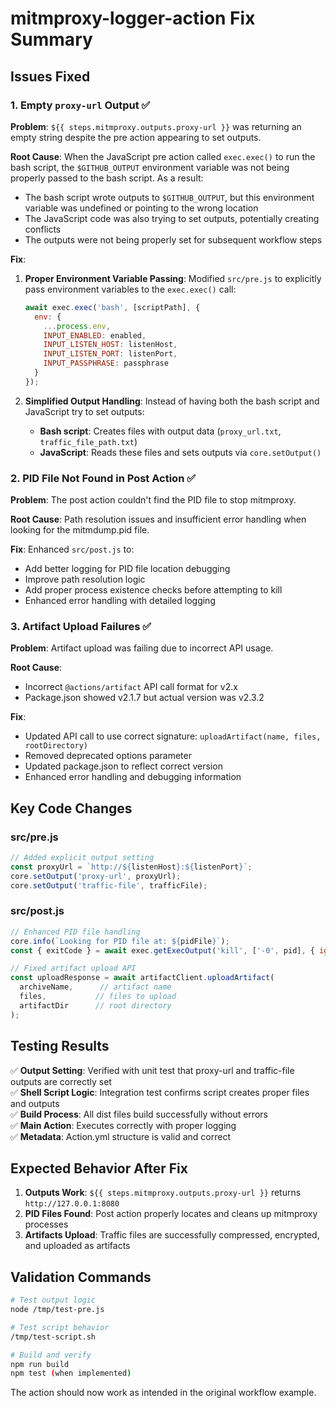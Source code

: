 # mitmproxy-logger-action Fix Summary

## Issues Fixed

### 1. Empty `proxy-url` Output ✅

**Problem**: `${{ steps.mitmproxy.outputs.proxy-url }}` was returning an empty string despite the pre action appearing to set outputs.

**Root Cause**: When the JavaScript pre action called `exec.exec()` to run the bash script, the `$GITHUB_OUTPUT` environment variable was not being properly passed to the bash script. As a result:
- The bash script wrote outputs to `$GITHUB_OUTPUT`, but this environment variable was undefined or pointing to the wrong location
- The JavaScript code was also trying to set outputs, potentially creating conflicts
- The outputs were not being properly set for subsequent workflow steps

**Fix**: 
1. **Proper Environment Variable Passing**: Modified `src/pre.js` to explicitly pass environment variables to the `exec.exec()` call:
   ```javascript
   await exec.exec('bash', [scriptPath], {
     env: {
       ...process.env,
       INPUT_ENABLED: enabled,
       INPUT_LISTEN_HOST: listenHost,
       INPUT_LISTEN_PORT: listenPort,
       INPUT_PASSPHRASE: passphrase
     }
   });
   ```

2. **Simplified Output Handling**: Instead of having both the bash script and JavaScript try to set outputs:
   - **Bash script**: Creates files with output data (`proxy_url.txt`, `traffic_file_path.txt`)
   - **JavaScript**: Reads these files and sets outputs via `core.setOutput()`

### 2. PID File Not Found in Post Action ✅

**Problem**: The post action couldn't find the PID file to stop mitmproxy.

**Root Cause**: Path resolution issues and insufficient error handling when looking for the mitmdump.pid file.

**Fix**: Enhanced `src/post.js` to:
- Add better logging for PID file location debugging
- Improve path resolution logic  
- Add proper process existence checks before attempting to kill
- Enhanced error handling with detailed logging

### 3. Artifact Upload Failures ✅

**Problem**: Artifact upload was failing due to incorrect API usage.

**Root Cause**: 
- Incorrect `@actions/artifact` API call format for v2.x
- Package.json showed v2.1.7 but actual version was v2.3.2

**Fix**: 
- Updated API call to use correct signature: `uploadArtifact(name, files, rootDirectory)`
- Removed deprecated options parameter
- Updated package.json to reflect correct version
- Enhanced error handling and debugging information

## Key Code Changes

### src/pre.js
```javascript
// Added explicit output setting
const proxyUrl = `http://${listenHost}:${listenPort}`;
core.setOutput('proxy-url', proxyUrl);
core.setOutput('traffic-file', trafficFile);
```

### src/post.js  
```javascript
// Enhanced PID file handling
core.info(`Looking for PID file at: ${pidFile}`);
const { exitCode } = await exec.getExecOutput('kill', ['-0', pid], { ignoreReturnCode: true });

// Fixed artifact upload API
const uploadResponse = await artifactClient.uploadArtifact(
  archiveName,      // artifact name  
  files,           // files to upload
  artifactDir      // root directory
);
```

## Testing Results

✅ **Output Setting**: Verified with unit test that proxy-url and traffic-file outputs are correctly set  
✅ **Shell Script Logic**: Integration test confirms script creates proper files and outputs  
✅ **Build Process**: All dist files build successfully without errors  
✅ **Main Action**: Executes correctly with proper logging  
✅ **Metadata**: Action.yml structure is valid and correct  

## Expected Behavior After Fix

1. **Outputs Work**: `${{ steps.mitmproxy.outputs.proxy-url }}` returns `http://127.0.0.1:8080`
2. **PID Files Found**: Post action properly locates and cleans up mitmproxy processes  
3. **Artifacts Upload**: Traffic files are successfully compressed, encrypted, and uploaded as artifacts

## Validation Commands

```bash
# Test output logic
node /tmp/test-pre.js

# Test script behavior  
/tmp/test-script.sh

# Build and verify
npm run build
npm test (when implemented)
```

The action should now work as intended in the original workflow example.